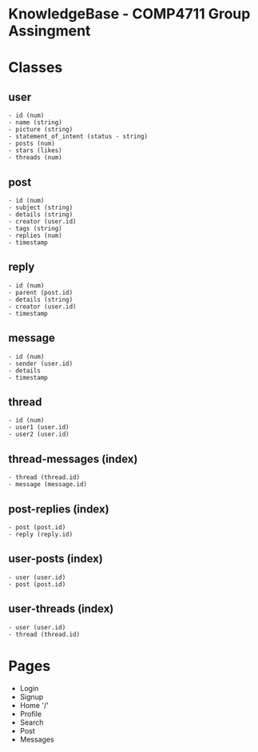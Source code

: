 # KnowledgeBase - COMP4711 Group Assingment

# Classes

## user

    - id (num)
    - name (string)
    - picture (string)
    - statement_of_intent (status - string)
    - posts (num)
    - stars (likes)
    - threads (num)

## post

    - id (num)
    - subject (string)
    - details (string)
    - creator (user.id)
    - tags (string)
    - replies (num)
    - timestamp

## reply

    - id (num)
    - parent (post.id)
    - details (string)
    - creator (user.id)
    - timestamp

## message

    - id (num)
    - sender (user.id)
    - details
    - timestamp

## thread

    - id (num)
    - user1 (user.id)
    - user2 (user.id)

## thread-messages (index)

    - thread (thread.id)
    - message (message.id)

## post-replies (index)

    - post (post.id)
    - reply (reply.id)

## user-posts (index)

    - user (user.id)
    - post (post.id)

## user-threads (index)

    - user (user.id)
    - thread (thread.id)

# Pages

- Login
- Signup
- Home '/'
- Profile
- Search
- Post
- Messages
